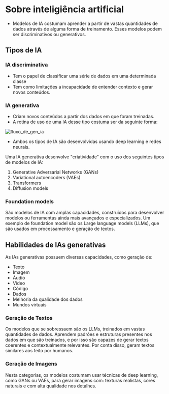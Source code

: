 # Sobre inteligiência artificial

- Modelos de IA costumam aprender a partir de vastas quantidades de dados através de alguma forma de treinamento. Esses modelos podem ser discriminativos ou generativos.

## Tipos de IA

### IA discriminativa

- Tem o papel de classificar uma série de dados em uma determinada classe
- Tem como limitações a incapacidade de entender contexto e gerar novos conteúdos.

### IA generativa

- Criam novos conteúdos a partir dos dados em que foram treinadas.
- A rotina de uso de uma IA desse tipo costuma ser da seguinte forma:

![fluxo_de_gen_ia](../Images/Pasted_image_2020240919201310.png)

- Ambos os tipos de IA são desenvolvidas usando deep learning e redes neurais.

Uma IA generativa desenvolve "criatividade" com o uso dos seguintes tipos de modelos de IA:

1. Generative Adversarial Networks (GANs)
2. Variational autoencoders (VAEs)
3. Transformers
4. Diffusion models

### Foundation models

São modelos de IA com amplas capacidades, construídos para desenvolver modelos ou ferramentas ainda mais avançados e especializados. Um exemplo de foundation model são os Large language models (LLMs), que são usados em processamento e geração de textos.

## Habilidades de IAs generativas

As IAs generativas possuem diversas capacidades, como geração de:
- Texto
- Imagem
- Áudio
- Vídeo
- Código
- Dados 
- Melhoria da qualidade dos dados
- Mundos virtuais

### Geração de Textos

Os modelos que se sobressaem são os LLMs, treinados em vastas quantidades de dados. Aprendem padrões e estruturas presentes nos dados em que são treinados, e por isso são capazes de gerar textos coerentes e contextualmente relevantes. Por conta disso, geram textos similares aos feito por humanos.  

### Geração de Imagens

Nesta categorias, os modelos costumam usar técnicas de deep learning, como GANs ou VAEs, para gerar imagens com: texturas realistas, cores naturais e com alta qualidade nos detalhes.
